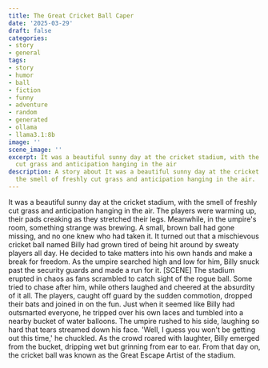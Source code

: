 ```yaml
---
title: The Great Cricket Ball Caper
date: '2025-03-29'
draft: false
categories:
- story
- general
tags:
- story
- humor
- ball
- fiction
- funny
- adventure
- random
- generated
- ollama
- llama3.1:8b
image: ''
scene_image: ''
excerpt: It was a beautiful sunny day at the cricket stadium, with the smell of freshly
  cut grass and anticipation hanging in the air
description: A story about It was a beautiful sunny day at the cricket stadium, with
  the smell of freshly cut grass and anticipation hanging in the air.
---
```


It was a beautiful sunny day at the cricket stadium, with the smell of freshly cut grass and anticipation hanging in the air. The players were warming up, their pads creaking as they stretched their legs. Meanwhile, in the umpire's room, something strange was brewing. A small, brown ball had gone missing, and no one knew who had taken it.
It turned out that a mischievous cricket ball named Billy had grown tired of being hit around by sweaty players all day. He decided to take matters into his own hands and make a break for freedom. As the umpire searched high and low for him, Billy snuck past the security guards and made a run for it.
[SCENE]
The stadium erupted in chaos as fans scrambled to catch sight of the rogue ball. Some tried to chase after him, while others laughed and cheered at the absurdity of it all. The players, caught off guard by the sudden commotion, dropped their bats and joined in on the fun.
Just when it seemed like Billy had outsmarted everyone, he tripped over his own laces and tumbled into a nearby bucket of water balloons. The umpire rushed to his side, laughing so hard that tears streamed down his face. 'Well, I guess you won't be getting out this time,' he chuckled.
As the crowd roared with laughter, Billy emerged from the bucket, dripping wet but grinning from ear to ear. From that day on, the cricket ball was known as the Great Escape Artist of the stadium.